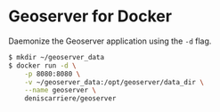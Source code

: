 Geoserver for Docker
====================

Daemonize the Geoserver application using the `-d` flag.

```bash
$ mkdir ~/geoserver_data
$ docker run -d \
    -p 8080:8080 \
    -v ~/geoserver_data:/opt/geoserver/data_dir \
    --name geoserver \
    deniscarriere/geoserver
```